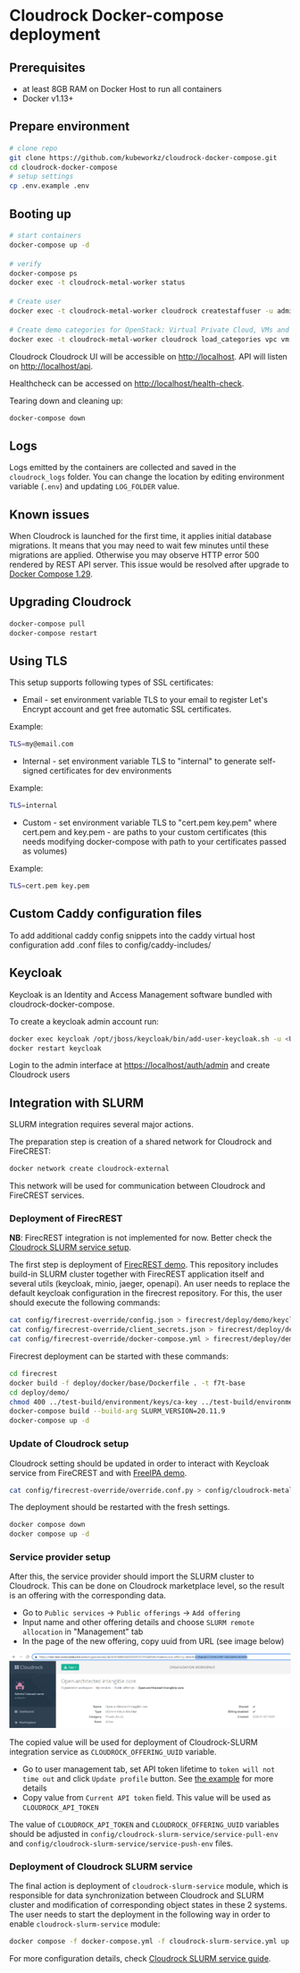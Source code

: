 # Cloudrock Docker-compose deployment

## Prerequisites

- at least 8GB RAM on Docker Host to run all containers
- Docker v1.13+

## Prepare environment

```bash
# clone repo
git clone https://github.com/kubeworkz/cloudrock-docker-compose.git
cd cloudrock-docker-compose
# setup settings
cp .env.example .env
```

## Booting up

```bash
# start containers
docker-compose up -d

# verify
docker-compose ps
docker exec -t cloudrock-metal-worker status

# Create user
docker exec -t cloudrock-metal-worker cloudrock createstaffuser -u admin -p password -e admin@example.com

# Create demo categories for OpenStack: Virtual Private Cloud, VMs and Storage
docker exec -t cloudrock-metal-worker cloudrock load_categories vpc vm storage
```

Cloudrock Cloudrock UI will be accessible on [http://localhost](http://localhost).
API will listen on [http://localhost/api](http://localhost/api).

Healthcheck can be accessed on [http://localhost/health-check](http://localhost/health-check).

Tearing down and cleaning up:

```bash
docker-compose down
```

## Logs

Logs emitted by the containers are collected and saved in the `cloudrock_logs` folder. You can change the location by
editing environment variable (`.env`) and updating `LOG_FOLDER` value.

## Known issues

When Cloudrock is launched for the first time, it applies initial database migrations.
It means that you may need to wait few minutes until these migrations are applied.
Otherwise you may observe HTTP error 500 rendered by REST API server.
This issue would be resolved after upgrade to [Docker Compose 1.29](https://docs.docker.com/compose/release-notes/#1290).

## Upgrading Cloudrock

```bash
docker-compose pull
docker-compose restart
```

## Using TLS

This setup supports following types of SSL certificates:

- Email - set environment variable TLS to your email to register Let's Encrypt account and get free automatic SSL certificates.

Example:

```bash
TLS=my@email.com
```

- Internal - set environment variable TLS to "internal" to generate self-signed certificates for dev environments

Example:

```bash
TLS=internal
```

- Custom - set environment variable TLS to "cert.pem key.pem" where cert.pem and key.pem - are paths to your custom certificates (this needs modifying docker-compose with path to your certificates passed as volumes)

Example:

```bash
TLS=cert.pem key.pem
```

## Custom Caddy configuration files

To add additional caddy config snippets into the caddy virtual host configuration add .conf files to config/caddy-includes/

## Keycloak

Keycloak is an Identity and Access Management software bundled with cloudrock-docker-compose.

To create a keycloak admin account run:

```bash
docker exec keycloak /opt/jboss/keycloak/bin/add-user-keycloak.sh -u <USERNAME> -p <PASSWORD>
docker restart keycloak
```

Login to the admin interface at [https://localhost/auth/admin](https://localhost/auth/admin) and create Cloudrock users

## Integration with SLURM

SLURM integration requires several major actions.

The preparation step is creation of a shared network for Cloudrock and FireCREST:

```bash
docker network create cloudrock-external
```

This network will be used for communication between Cloudrock and FireCREST services.

### Deployment of FirecREST

**NB**: FirecREST integration is not implemented for now. Better check the [Cloudrock SLURM service setup](#service-provider-setup).

The first step is deployment of [FirecREST demo](https://github.com/eth-cscs/firecrest). This repository includes build-in SLURM cluster together with FirecREST application itself and several utils (keycloak, minio, jaeger, openapi). An user needs to replace the default keycloak configuration in the firecrest repository. For this, the user should execute the following commands:

```bash
cat config/firecrest-override/config.json > firecrest/deploy/demo/keycloak/config.json
cat config/firecrest-override/client_secrets.json > firecrest/deploy/demo/demo_client/client_secrets.json
cat config/firecrest-override/docker-compose.yml > firecrest/deploy/demo/docker-compose.yml
```

Firecrest deployment can be started with these commands:

```bash
cd firecrest
docker build -f deploy/docker/base/Dockerfile . -t f7t-base
cd deploy/demo/
chmod 400 ../test-build/environment/keys/ca-key ../test-build/environment/keys/user-key
docker-compose build --build-arg SLURM_VERSION=20.11.9
docker-compose up -d
```

### Update of Cloudrock setup

Cloudrock setting should be updated in order to interact with Keycloak service from FireCREST and with [FreeIPA demo](https://www.freeipa.org/page/Demo).

```bash
cat config/firecrest-override/override.conf.py > config/cloudrock-metal/override.conf.py
```

The deployment should be restarted with the fresh settings.

```bash
docker compose down
docker compose up -d
```

### Service provider setup

After this, the service provider should import the SLURM cluster to Cloudrock. This can be done on Cloudrock marketplace level, so the result is an offering with the corresponding data.

- Go to `Public services` -> `Public offerings` -> `Add offering`
- Input name and other offering details and choose `SLURM remote allocation` in "Management" tab
- In the page of the new offering, copy uuid from URL (see image below)

![offering-uuid](img/offering-uuid.png)

The copied value will be used for deployment of Cloudrock-SLURM integration service as `CLOUDROCK_OFFERING_UUID` variable.

- Go to user management tab, set API token lifetime to `token will not time out` and click `Update profile` button. See [the example](https://docs.cloudrock.com/integrator-guide/APIs/authentication/#authentication-token-management) for more details
- Copy value from `Current API token` field. This value will be used as `CLOUDROCK_API_TOKEN`

The value of `CLOUDROCK_API_TOKEN` and `CLOUDROCK_OFFERING_UUID` variables should be adjusted in `config/cloudrock-slurm-service/service-pull-env` and `config/cloudrock-slurm-service/service-push-env` files.

### Deployment of Cloudrock SLURM service

The final action is deployment of `cloudrock-slurm-service` module, which is responsible for data synchronization between Cloudrock and SLURM cluster and modification of corresponding object states in these 2 systems. The user needs to start the deployment in the following way in order to enable `cloudrock-slurm-service` module:

```bash
docker compose -f docker-compose.yml -f cloudrock-slurm-service.yml up -d
```

For more configuration details, check [Cloudrock SLURM service guide](https://code.cloudrock.ca/cloudrock/cloudrock-slurm-service/-/blob/main/README.md).
